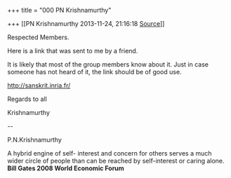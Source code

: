 +++
title = "000 PN Krishnamurthy"

+++
[[PN Krishnamurthy	2013-11-24, 21:16:18 [Source](https://groups.google.com/g/samskrita/c/6QzOw81vulQ)]]



Respected Members.  
  

Here is a link that was sent to me by a friend.  
  

It is likely that most of the group members know about it. Just in case  
someone has not heard of it, the link should be of good use.  
  
<http://sanskrit.inria.fr/>  
  

Regards to all  
  

Krishnamurthy  
  

--  

P.N.Krishnamurthy  
  

A hybrid engine of self- interest and concern for others serves a much wider circle of people than can be reached by self-interest or caring alone. **Bill Gates 2008 World Economic Forum**  

